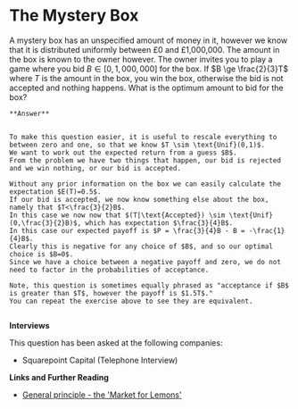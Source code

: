 # The Mystery Box


A mystery box has an unspecified amount of money in it, however we know that it is distributed uniformly between £0 and £1,000,000.
The amount in the box is known to the owner however.
The owner invites you to play a game where you bid $B \in [0,1,000,000]$ for the box. 
If $B \ge \frac{2}{3}T$ where $T$ is the amount in the box, you win the box, otherwise the bid is not accepted and nothing happens. 
What is the optimum amount to bid for the box?

````{toggle} Click to reveal answer
**Answer**


To make this question easier, it is useful to rescale everything to between zero and one, so that we know $T \sim \text{Unif}(0,1)$.
We want to work out the expected return from a guess $B$.
From the problem we have two things that happen, our bid is rejected and we win nothing, or our bid is accepted.
 
Without any prior information on the box we can easily calculate the expectation $E(T)=0.5$.
If our bid is accepted, we now know something else about the box, namely that $T<\frac{3}{2}B$.
In this case we now now that $(T|\text{Accepted}) \sim \text{Unif}(0,\frac{3}{2}B)$, which has expectation $\frac{3}{4}B$.
In this case our expected payoff is $P = \frac{3}{4}B - B = -\frac{1}{4}B$.
Clearly this is negative for any choice of $B$, and so our optimal choice is $B=0$.
Since we have a choice between a negative payoff and zero, we do not need to factor in the probabilities of acceptance.

Note, this question is sometimes equally phrased as "acceptance if $B$ is greater than $T$, however the payoff is $1.5T$."
You can repeat the exercise above to see they are equivalent.


````


**Interviews**

This question has been asked at the following companies:
 
- Squarepoint Capital (Telephone Interview)




**Links and Further Reading**
 
- [General principle - the 'Market for Lemons'](https://en.wikipedia.org/wiki/The_Market_for_Lemons)  


